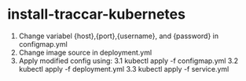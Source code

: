# install-traccar-kubernetes
01. Change variabel {host},{port},{username}, and {password} in configmap.yml
02. Change image source in deployment.yml
03. Apply modified config using:
3.1 kubectl apply -f configmap.yml
3.2 kubectl apply -f deployment.yml
3.3 kubectl apply -f service.yml
